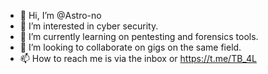 - 👋 Hi, I’m @Astro-no
- 👀 I’m interested in cyber security.
- 🌱 I’m currently learning on pentesting and forensics tools.
- 💞️ I’m looking to collaborate on gigs on the same field.
- 📫 How to reach me is via the inbox or https://t.me/TB_4L

<!---
Astro-no/Astro-no is a ✨ special ✨ repository because its `README.md` (this file) appears on your GitHub profile.
You can click the Preview link to take a look at your changes.
--->
